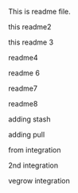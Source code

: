 This is readme file.

this readme2

this readme 3

readme4

readme 6

readme7

readme8

adding stash

adding pull

from integration

2nd integration

vegrow integration
